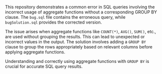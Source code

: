 This repository demonstrates a common error in SQL queries involving the incorrect usage of aggregate functions without a corresponding GROUP BY clause. The `bug.sql` file contains the erroneous query, while `bugSolution.sql` provides the corrected version.

The issue arises when aggregate functions like `COUNT(*)`, `AVG()`, `SUM()`, etc., are used without grouping the results. This can lead to unexpected or incorrect values in the output.  The solution involves adding a `GROUP BY` clause to group the rows appropriately based on relevant columns before applying aggregate functions.

Understanding and correctly using aggregate functions with `GROUP BY` is crucial for accurate SQL query results.